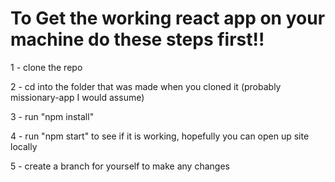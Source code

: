 # To Get the working react app on your machine do these steps first!!

1 - clone the repo

2 - cd into the folder that was made when you cloned it (probably missionary-app I would assume)

3 - run "npm install"

4 - run "npm start" to see if it is working, hopefully you can open up site locally

5 - create a branch for yourself to make any changes

